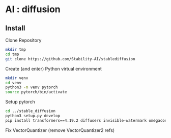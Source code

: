 # AI : diffusion

## Install

Clone Repository

```bash
mkdir tmp
cd tmp
git clone https://github.com/Stability-AI/stablediffusion
```

Create (and enter) Python virtual environment

```bash
mkdir venv
cd venv
python3 -m venv pytorch
source pytorch/bin/activate
```

Setup pytorch

```bash
cd ../stable_diffusion
python3 setup.py develop
pip install transformers==4.19.2 diffusers invisible-watermark omegaconf einops pytorch_lightning taming-transformers clip kornia
```

Fix VectorQuantizer (remove VectorQuantizer2 refs)